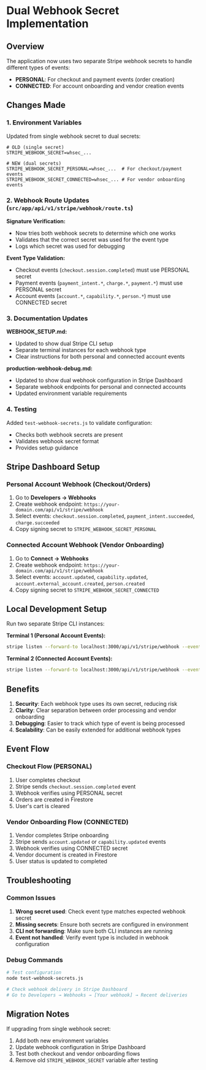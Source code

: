 # Dual Webhook Secret Implementation

## Overview
The application now uses two separate Stripe webhook secrets to handle different types of events:

- **PERSONAL**: For checkout and payment events (order creation)
- **CONNECTED**: For account onboarding and vendor creation events

## Changes Made

### 1. Environment Variables
Updated from single webhook secret to dual secrets:
```env
# OLD (single secret)
STRIPE_WEBHOOK_SECRET=whsec_...

# NEW (dual secrets)
STRIPE_WEBHOOK_SECRET_PERSONAL=whsec_...  # For checkout/payment events
STRIPE_WEBHOOK_SECRET_CONNECTED=whsec_... # For vendor onboarding events
```

### 2. Webhook Route Updates (`src/app/api/v1/stripe/webhook/route.ts`)

**Signature Verification:**
- Now tries both webhook secrets to determine which one works
- Validates that the correct secret was used for the event type
- Logs which secret was used for debugging

**Event Type Validation:**
- Checkout events (`checkout.session.completed`) must use PERSONAL secret
- Payment events (`payment_intent.*`, `charge.*`, `payment.*`) must use PERSONAL secret
- Account events (`account.*`, `capability.*`, `person.*`) must use CONNECTED secret

### 3. Documentation Updates

**WEBHOOK_SETUP.md:**
- Updated to show dual Stripe CLI setup
- Separate terminal instances for each webhook type
- Clear instructions for both personal and connected account events

**production-webhook-debug.md:**
- Updated to show dual webhook configuration in Stripe Dashboard
- Separate webhook endpoints for personal and connected accounts
- Updated environment variable requirements

### 4. Testing
Added `test-webhook-secrets.js` to validate configuration:
- Checks both webhook secrets are present
- Validates webhook secret format
- Provides setup guidance

## Stripe Dashboard Setup

### Personal Account Webhook (Checkout/Orders)
1. Go to **Developers → Webhooks**
2. Create webhook endpoint: `https://your-domain.com/api/v1/stripe/webhook`
3. Select events: `checkout.session.completed`, `payment_intent.succeeded`, `charge.succeeded`
4. Copy signing secret to `STRIPE_WEBHOOK_SECRET_PERSONAL`

### Connected Account Webhook (Vendor Onboarding)
1. Go to **Connect → Webhooks**
2. Create webhook endpoint: `https://your-domain.com/api/v1/stripe/webhook`
3. Select events: `account.updated`, `capability.updated`, `account.external_account.created`, `person.created`
4. Copy signing secret to `STRIPE_WEBHOOK_SECRET_CONNECTED`

## Local Development Setup

Run two separate Stripe CLI instances:

**Terminal 1 (Personal Account Events):**
```bash
stripe listen --forward-to localhost:3000/api/v1/stripe/webhook --events checkout.session.completed,payment_intent.succeeded,charge.succeeded
```

**Terminal 2 (Connected Account Events):**
```bash
stripe listen --forward-to localhost:3000/api/v1/stripe/webhook --events account.updated,capability.updated,account.external_account.created,person.created --connect
```

## Benefits

1. **Security**: Each webhook type uses its own secret, reducing risk
2. **Clarity**: Clear separation between order processing and vendor onboarding
3. **Debugging**: Easier to track which type of event is being processed
4. **Scalability**: Can be easily extended for additional webhook types

## Event Flow

### Checkout Flow (PERSONAL)
1. User completes checkout
2. Stripe sends `checkout.session.completed` event
3. Webhook verifies using PERSONAL secret
4. Orders are created in Firestore
5. User's cart is cleared

### Vendor Onboarding Flow (CONNECTED)
1. Vendor completes Stripe onboarding
2. Stripe sends `account.updated` or `capability.updated` events
3. Webhook verifies using CONNECTED secret
4. Vendor document is created in Firestore
5. User status is updated to completed

## Troubleshooting

### Common Issues
1. **Wrong secret used**: Check event type matches expected webhook secret
2. **Missing secrets**: Ensure both secrets are configured in environment
3. **CLI not forwarding**: Make sure both CLI instances are running
4. **Event not handled**: Verify event type is included in webhook configuration

### Debug Commands
```bash
# Test configuration
node test-webhook-secrets.js

# Check webhook delivery in Stripe Dashboard
# Go to Developers → Webhooks → [Your webhook] → Recent deliveries
```

## Migration Notes

If upgrading from single webhook secret:
1. Add both new environment variables
2. Update webhook configuration in Stripe Dashboard
3. Test both checkout and vendor onboarding flows
4. Remove old `STRIPE_WEBHOOK_SECRET` variable after testing 
